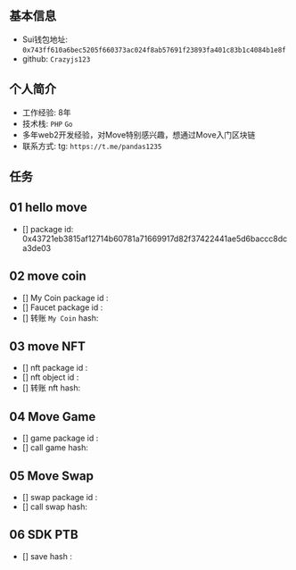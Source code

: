 ## 基本信息
- Sui钱包地址: `0x743ff610a6bec5205f660373ac024f8ab57691f23893fa401c83b1c4084b1e8f`
- github: `Crazyjs123`

## 个人简介
- 工作经验: 8年
- 技术栈: `PHP` `Go`
- 多年web2开发经验，对Move特别感兴趣，想通过Move入门区块链
- 联系方式: tg: `https://t.me/pandas1235` 

## 任务

##   01 hello move  
- [] package id: 0x43721eb3815af12714b60781a71669917d82f37422441ae5d6baccc8dca3de03

##   02 move coin
- [] My Coin package id : 
- [] Faucet package id : 
- [] 转账 `My Coin` hash:

##   03 move NFT
- [] nft package id :
- [] nft object id : 
- [] 转账 nft  hash:

##   04 Move Game
- [] game package id :
- [] call game hash:

##   05 Move Swap
- [] swap package id :
- [] call swap hash:

##   06 SDK PTB
- [] save hash :
